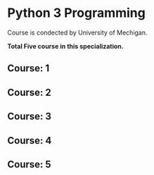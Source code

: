 # Python 3 Programming 
Course is condected by University of Mechigan.

**Total Five course in this specialization.**

## Course: 1
## Course: 2
## Course: 3
## Course: 4
## Course: 5
